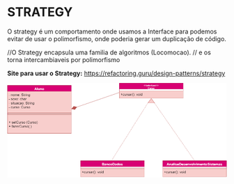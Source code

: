 <h1> STRATEGY </h1>

<p> O strategy é um comportamento onde usamos a Interface para podemos evitar de usar o polimorfismo,
onde poderia gerar um duplicação de código.
 

//O Strategy encapsula uma familia de algoritmos (Locomocao).
// e os torna intercambiaveis por polimorfismo

</p>

__Site para usar o Strategy:__ https://refactoring.guru/design-patterns/strategy

<img src = "Diagram_classe_strategy.png" width="700px">





